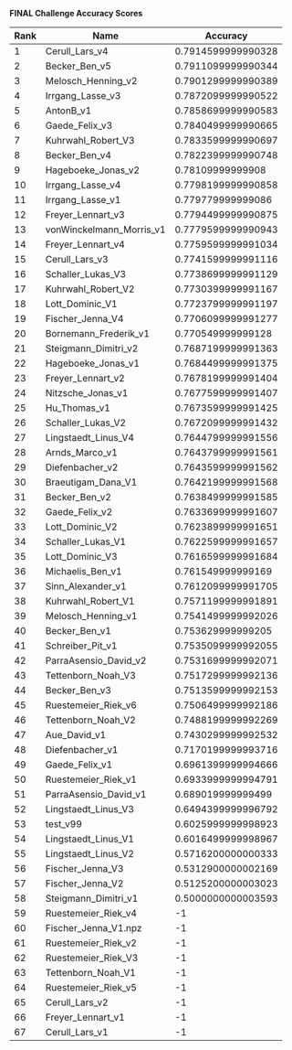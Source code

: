 **FINAL Challenge Accuracy Scores**



|Rank|Name|Accuracy|
|----|-----|---|
|1|Cerull_Lars_v4|0.7914599999990328|
|2|Becker_Ben_v5|0.7911099999990344|
|3|Melosch_Henning_v2|0.7901299999990389|
|4|Irrgang_Lasse_v3|0.7872099999990522|
|5|AntonB_v1|0.7858699999990583|
|6|Gaede_Felix_v3|0.7840499999990665|
|7|Kuhrwahl_Robert_V3|0.7833599999990697|
|8|Becker_Ben_v4|0.7822399999990748|
|9|Hageboeke_Jonas_v2|0.78109999999908|
|10|Irrgang_Lasse_v4|0.7798199999990858|
|11|Irrgang_Lasse_v1|0.779779999999086|
|12|Freyer_Lennart_v3|0.7794499999990875|
|13|vonWinckelmann_Morris_v1|0.7779599999990943|
|14|Freyer_Lennart_v4|0.7759599999991034|
|15|Cerull_Lars_v3|0.7741599999991116|
|16|Schaller_Lukas_V3|0.7738699999991129|
|17|Kuhrwahl_Robert_V2|0.7730399999991167|
|18|Lott_Dominic_V1|0.7723799999991197|
|19|Fischer_Jenna_V4|0.7706099999991277|
|20|Bornemann_Frederik_v1|0.770549999999128|
|21|Steigmann_Dimitri_v2|0.7687199999991363|
|22|Hageboeke_Jonas_v1|0.7684499999991375|
|23|Freyer_Lennart_v2|0.7678199999991404|
|24|Nitzsche_Jonas_v1|0.7677599999991407|
|25|Hu_Thomas_v1|0.7673599999991425|
|26|Schaller_Lukas_V2|0.7672099999991432|
|27|Lingstaedt_Linus_V4|0.7644799999991556|
|28|Arnds_Marco_v1|0.7643799999991561|
|29|Diefenbacher_v2|0.7643599999991562|
|30|Braeutigam_Dana_V1|0.7642199999991568|
|31|Becker_Ben_v2|0.7638499999991585|
|32|Gaede_Felix_v2|0.7633699999991607|
|33|Lott_Dominic_V2|0.7623899999991651|
|34|Schaller_Lukas_V1|0.7622599999991657|
|35|Lott_Dominic_V3|0.7616599999991684|
|36|Michaelis_Ben_v1|0.761549999999169|
|37|Sinn_Alexander_v1|0.7612099999991705|
|38|Kuhrwahl_Robert_V1|0.7571199999991891|
|39|Melosch_Henning_v1|0.7541499999992026|
|40|Becker_Ben_v1|0.753629999999205|
|41|Schreiber_Pit_v1|0.7535099999992055|
|42|ParraAsensio_David_v2|0.7531699999992071|
|43|Tettenborn_Noah_V3|0.7517299999992136|
|44|Becker_Ben_v3|0.7513599999992153|
|45|Ruestemeier_Riek_v6|0.7506499999992186|
|46|Tettenborn_Noah_V2|0.7488199999992269|
|47|Aue_David_v1|0.7430299999992532|
|48|Diefenbacher_v1|0.7170199999993716|
|49|Gaede_Felix_v1|0.6961399999994666|
|50|Ruestemeier_Riek_v1|0.6933999999994791|
|51|ParraAsensio_David_v1|0.689019999999499|
|52|Lingstaedt_Linus_V3|0.6494399999996792|
|53|test_v99|0.6025999999998923|
|54|Lingstaedt_Linus_V1|0.6016499999998967|
|55|Lingstaedt_Linus_V2|0.5716200000000333|
|56|Fischer_Jenna_V3|0.5312900000002169|
|57|Fischer_Jenna_V2|0.5125200000003023|
|58|Steigmann_Dimitri_v1|0.5000000000003593|
|59|Ruestemeier_Riek_v4|-1|
|60|Fischer_Jenna_V1.npz|-1|
|61|Ruestemeier_Riek_v2|-1|
|62|Ruestemeier_Riek_V3|-1|
|63|Tettenborn_Noah_V1|-1|
|64|Ruestemeier_Riek_v5|-1|
|65|Cerull_Lars_v2|-1|
|66|Freyer_Lennart_v1|-1|
|67|Cerull_Lars_v1|-1|
